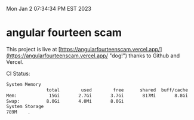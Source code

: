 Mon Jan  2 07:34:34 PM EST 2023

# angular fourteen scam


This project is live at [https://angularfourteenscam.vercel.app/](https://angularfourteenscam.vercel.app/ "dog!") thanks to Github and Vercel.

CI Status: 

```bash
System Memory
               total        used        free      shared  buff/cache   available
Mem:            15Gi       2.7Gi       3.7Gi       817Mi       8.8Gi        11Gi
Swap:          8.0Gi       4.0Mi       8.0Gi
System Storage
789M	.
```
```bash

